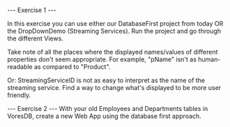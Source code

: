 ﻿--- Exercise 1 ---

In this exercise you can use either our DatabaseFirst project from today OR the DropDownDemo (Streaming Services).
Run the project and go through the different Views.

Take note of all the places where the displayed names/values of different properties don't seem appropriate.
For example, "pName" isn't as human-readable as compared to "Product".

Or: StreamingServiceID is not as easy to interpret as the name of the streaming service.
Find a way to change what's displayed to be more user friendly.


--- Exercise 2 ---
With your old Employees and Departments tables in VoresDB,
create a new Web App using the database first approach.
